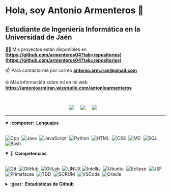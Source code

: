 <h1>Hola, soy Antonio Armenteros 👋</h1>
<h2>Estudiante de Ingeniería Informática en la Universidad de Jaén</h3>

👨‍💻 Mis proyectos están disponibles en **[https://github.com/armenteros04?tab=repositories](https://github.com/armenteros04?tab=repositories)**

📫 Para contactarme por correo **antonio.arm.iran@gmail.com**

🌐 Más información sobre mí en mi web **https://antonioarmiran.wixstudio.com/antonioarmenteros**

<br>

<p align="center">
   <a href="https://www.linkedin.com/in/antonioarmenteros"><img src="https://img.shields.io/badge/LinkedIn-0A66C2?style=flat&logo=linkedin&logoColor=white" /></a>&nbsp;&nbsp;&nbsp;&nbsp;
   <a href="https://www.instagram.com/antonio_ai04/"><img src="https://img.shields.io/badge/Instagram-E4405F?style=flat&logo=instagram&logoColor=white" /></a>&nbsp;&nbsp;&nbsp;&nbsp;
   <a href="mailto:antonio.arm.iran@gmail.com?subject=Olá%20Bruno%20Tacca"><img src="https://img.shields.io/badge/Gmail-EA4335?style=flat&logo=gmail&logoColor=white" /></a>&nbsp;&nbsp;&nbsp;&nbsp;
</p>

<hr/>


<details open>
  <summary><b>:computer: &nbsp;Lenguajes</b></summary>
  <br/>
    
![Cpp](https://img.shields.io/badge/C++-00599C.svg?&style=flat&logo=c%2B%2B&logoColor=white)&nbsp;
![Java](https://img.shields.io/badge/Java-ED8B00?style=flat&logo=openjdk&logoColor=white)&nbsp;
![JavaScript](https://img.shields.io/badge/JAVASCRIPT-323330.svg?&style=flat&logo=javascript&logoColor=%23F7DF1E)&nbsp;
![Python](https://img.shields.io/badge/PYTHON-3776AB.svg?&style=flat&logo=python&logoColor=white)&nbsp;
![HTML](https://img.shields.io/badge/HTML-e34c26?style=flat&logo=html5&logoColor=white)&nbsp;
![CSS](https://img.shields.io/badge/CSS-563d7c?&style=flat&logo=css3&logoColor=white)&nbsp;
![MD](https://img.shields.io/badge/Markdown-000000?style=flat&logo=markdown&logoColor=white)&nbsp;
![SQL](https://img.shields.io/badge/MySQL-4479A1?style=flat&logo=mysql&logoColor=white)&nbsp;
![Bash](https://img.shields.io/badge/Shell_Script-121011?style=flat&logo=gnu-bash&logoColor=white)&nbsp;
</details open>

<details open>
  <summary><b>🔧 &nbsp;Competencias</b></summary>
  <br/>

![Git](https://img.shields.io/badge/GIT-%23F05033.svg?&style=flat&logo=git&logoColor=white)&nbsp;
![GitHub](https://img.shields.io/badge/GITHUB-%23121011.svg?&style=flat&logo=github&logoColor=white)&nbsp;
![GitLab](https://img.shields.io/badge/GITLAB-%23181717.svg?&style=flat&logo=gitlab&logoColor=white)&nbsp;
![LINUX](https://img.shields.io/badge/LINUX-FCC624?style=flat-square&logo=linux&logoColor=black)
![IntelliJ](https://img.shields.io/badge/INTELLIJ-000000.svg?&style=flat&logo=intellij-idea)&nbsp;
![Ubuntu](https://img.shields.io/badge/Ubuntu-E95420?style=flat&logo=ubuntu&logoColor=white)&nbsp;
![Eclipse](https://img.shields.io/badge/ECLIPSE-2C2255.svg?&style=flat&logo=eclipse)&nbsp;
![JSF](https://img.shields.io/badge/JSF-323330.svg?&style=flat&logo=eclipse&logoColor=white)&nbsp;
![Primefaces](https://img.shields.io/badge/PRIMEFACES-039BE5.svg?&style=flat&logoColor=white)&nbsp;
![TDD](https://img.shields.io/badge/TEST%20DD-E34F26.svg?&style=flat&logo=tdd&logoColor=white)&nbsp;
![SCRUM](https://img.shields.io/badge/SCRUM-6DB33F.svg?&style=flat&logo=ddd&logoColor=white)&nbsp;
![VSCode](https://img.shields.io/badge/VSCODE-007ACC.svg?&style=flat&logo=visual-studio-code)&nbsp;
![Oracle](https://img.shields.io/badge/ORACLE-F80000.svg?&style=flat&logo=oracle&logoColor=white)&nbsp;
</details>

<details >
  <summary><b>:gear: &nbsp;Estadísticas de Github</b></summary>
  <br/>
    <p align="center">
        <img height="137px" src="https://github-readme-stats.vercel.app/api?username=armenteros04&hide_title=true&hide_border=true&show_icons=true&include_all_commits=true&count_private=true&line_height=21&theme=nightowl" /> <img height="137px" src="https://github-readme-stats.vercel.app/api/top-langs/?username=armenteros04&hide=html&hide_title=true&hide_border=true&layout=compact&langs_count=8&theme=nightowl" />
    </p>
</details>







